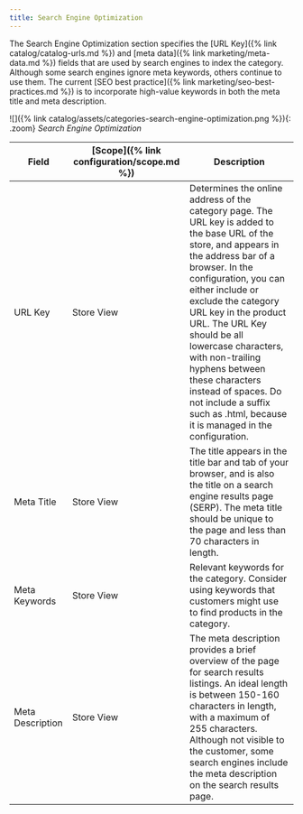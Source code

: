 ```yaml
---
title: Search Engine Optimization
---
```


The Search Engine Optimization section specifies the [URL Key]({% link catalog/catalog-urls.md %}) and [meta data]({% link marketing/meta-data.md %}) fields that are used by search engines to index the category. Although some search engines ignore meta keywords, others continue to use them. The current [SEO best practice]({% link marketing/seo-best-practices.md %}) is to incorporate high-value keywords in both the meta title and meta description.

![]({% link catalog/assets/categories-search-engine-optimization.png %}){: .zoom}
_Search Engine Optimization_

|Field|[Scope]({% link configuration/scope.md %})| Description                                                                                                                                                                                                                                                                                                                                                                                                                                                   |
|--- |--- |---------------------------------------------------------------------------------------------------------------------------------------------------------------------------------------------------------------------------------------------------------------------------------------------------------------------------------------------------------------------------------------------------------------------------------------------------------------|
|URL Key|Store View| Determines the online address of the category page. The URL key is added to the base URL of the store, and appears in the address bar of a browser. In the configuration, you can either include or exclude the category URL key in the product URL. The URL Key should be all lowercase characters, with non-trailing hyphens between these characters instead of spaces. Do not include a suffix such as .html, because it is managed in the configuration. |
|Meta Title|Store View| The title appears in the title bar and tab of your browser, and is also the title on a search engine results page (SERP). The meta title should be unique to the page and less than 70 characters in length.                                                                                                                                                                                                                                                  |
|Meta Keywords|Store View| Relevant keywords for the category. Consider using keywords that customers might use to find products in the category.                                                                                                                                                                                                                                                                                                                                        |
|Meta Description|Store View| The meta description provides a brief overview of the page for search results listings. An ideal length is between 150-160 characters in length, with a maximum of 255 characters. Although not visible to the customer, some search engines include the meta description on the search results page.                                                                                                                                                         |
